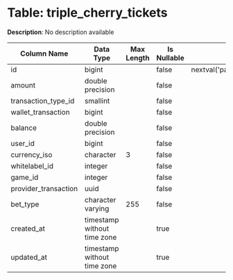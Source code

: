 # Table: triple_cherry_tickets

**Description**: No description available

| Column Name | Data Type | Max Length | Is Nullable | Default | Primary Key | Foreign Key |
|-------------|-----------|------------|-------------|---------|-------------|-------------|
| id | bigint |  | false | nextval('pam.triple_cherry_tickets_id_seq'::regclass) | triple_cherry_tickets | triple_cherry_tickets |
| amount | double precision |  | false |  |  |  |
| transaction_type_id | smallint |  | false |  | triple_cherry_tickets | transaction_types |
| wallet_transaction | bigint |  | false |  |  |  |
| balance | double precision |  | false |  |  |  |
| user_id | bigint |  | false |  | triple_cherry_tickets | users |
| currency_iso | character | 3 | false |  | triple_cherry_tickets | currencies |
| whitelabel_id | integer |  | false |  | triple_cherry_tickets | whitelabels |
| game_id | integer |  | false |  | triple_cherry_tickets | games |
| provider_transaction | uuid |  | false |  |  |  |
| bet_type | character varying | 255 | false |  |  |  |
| created_at | timestamp without time zone |  | true |  |  |  |
| updated_at | timestamp without time zone |  | true |  |  |  |
